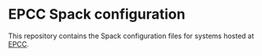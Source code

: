 # EPCC Spack configuration

This repository contains the Spack configuration files for systems hosted
at [EPCC](https://www.epcc.ed.ac.uk).


